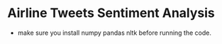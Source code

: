 # Airline Tweets Sentiment Analysis

- make sure you install numpy pandas nltk before running the code.